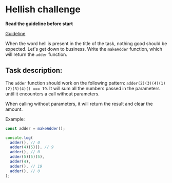 # Hellish challenge

**Read the guideline before start**

[Guideline](https://github.com/Misha20850/js_task-guideline/blob/master/README.md)

When the word hell is present in the title of the task, nothing good should be expected.
Let's get down to business. Write the `makeAdder` function, which will return the `adder` function.

## Task description:

The `adder` function should work on the following pattern: `adder(2)(3)(4)(1)(2)(3)(4)() === 19`. It will sum all the numbers passed in the parameters until it encounters a call without parameters.

When calling without parameters, it will return the result and clear the amount.

Example:
```js
const adder = makeAdder();

console.log(
  adder(), // 0
  adder(4)(5)(), // 9
  adder(), // 0
  adder(5)(5)(5),
  adder(4),
  adder(), // 19
  adder(), // 0
);
```
